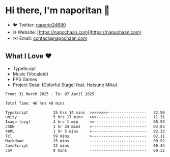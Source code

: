 # Hi there, I'm naporitan 👋

- 🐦 Twitter: [naporin24690](https://twitter.com/naporin24690)
- 🌐 Website: [https://napochaan.com](https://napochaan.com)
- ✉️ Email: [contact@napochaan.com](mailto:contact@napochaan.com)

## What I Love ❤️
- TypeScript
- Music (Vocaloid)
- FPS Games
- Project Sekai (Colorful Stage! feat. Hatsune Miku)

<!--START_SECTION:waka-->

```txt
From: 31 March 2025 - To: 07 April 2025

Total Time: 46 hrs 48 mins

TypeScript           15 hrs 14 mins  >>>>>>>>-----------------   32.56 %
unity                5 hrs 17 mins   >>>----------------------   11.31 %
Image (svg)          4 hrs 1 min     >>-----------------------   08.59 %
JSON                 1 hr 24 mins    >------------------------   03.03 %
YAML                 1 hr 5 mins     >------------------------   02.32 %
Tcl                  59 mins         >------------------------   02.11 %
Markdown             25 mins         -------------------------   00.92 %
JavaScript           12 mins         -------------------------   00.44 %
CSV                  9 mins          -------------------------   00.32 %
```

<!--END_SECTION:waka-->

